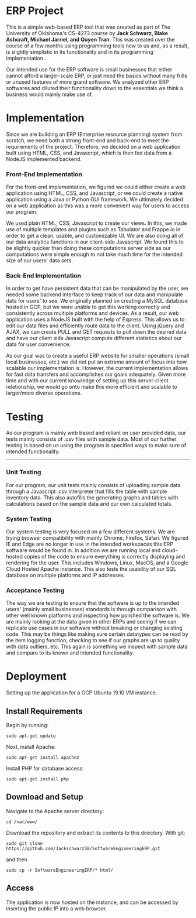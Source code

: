
# ERP Project
This is a simple web-based ERP tool that was created as part of The University of Oklahoma's CS-4273 course by **Jack Schwarz, Blake Ashcraft, Michael Jarriel, and Quyen Tran**. This was created over the course of a few months using programming tools new to us and, as a result, is slightly simplistic in its functionality and in its programming implementation .

Our intended use for the ERP software is small businesses that either cannot afford a larger-scale ERP, or just need the basics without many frills or unused features of more grand software. We analyzed other ERP softwares and diluted their functionality down to the essentials we think a business would mainly make use of.

# Implementation
Since we are building an ERP (Enterprise resource planning) system from scratch, we need both a strong front-end and back-end to meet the requirements of the project. Therefore, we decided on a web application built using HTML, CSS, and Javascript, which is then fed data from a NodeJS implemented backend.

### Front-End Implementation
For the front-end implementation, we figured we could either create a web application using HTML, CSS, and Javascript, or we could create a native application using a Java or Python GUI framework. We ultimately decided on a web application as this was a more convenient way for users to access our program. 

We used plain HTML, CSS, Javascript to create our views. In this, we made use of multiple templates and plugins such as Tabulator and Frappe.io in order to get a clean, usable, and customizable UI. We are also doing all of our data analytics functions in our client-side Javascript. We found this to be slightly quicker than doing these computations server side as our computations were simple enough to not take much time for the intended size of our users' data sets.

### Back-End Implementation
In order to get have persistent data that can be manipulated by the user, we needed some backend interface to keep track of our data and manipulate data for users' to see. We originally planned on creating a MySQL database hosted in GCP, but we were unable to get this working correctly and consistently across multiple platforms and devices. As a result, our web application uses a NodeJS built with the help of Express. This allows us to edit our data files and efficiently route data to the client. Using jQuery and AJAX, we can create PULL and GET requests to pull down the desired data and have our client side Javascript compute different statistics about our data for user convenience. 

As our goal was to create a useful ERP website for smaller operations (small local businesses, etc.) we did not put an extreme amount of focus into how scalable our implementation is. However, the current implementation allows for fast data transfers and accomplishes our goals adequately. Given more time and with our current knowledge of setting up this server-client relationship, we would go onto make this more efficient and scalable to larger/more diverse operations.


# Testing
As our program is mainly web based and reliant on user provided data, our tests mainly consists of .csv files with sample data. Most of our further testing is based on us using the program is specified ways to make sure of intended functionality. 

---

### Unit Testing
For our program, our unit tests mainly consists of uploading sample data through a Javascript .csv interpreter that fills the table with sample inventory data. This also autofills the generating graphs and tables with calculations based on the sample data and our own calculated totals.

### System Testing
Our system testing is very focused on a few different systems. We are trying browser compatibility with mainly Chrome, Firefox, Safari. We figured IE and Edge are no longer in use in the intended workspaces this ERP software would be found in. In addition we are running local and cloud-hosted copies of the code to ensure everything is correctly displaying and rendering for the user. This includes Windows, Linux, MacOS, and a Google Cloud Hosted Apache instance. This also tests the usability of our SQL database on multiple platforms and IP addresses.

### Acceptance Testing
The way we are testing to ensure that the software is up to the intended users' (mainly small businesses) standards is through comparison with other well known platforms and inspecting how polished the software is. We are mainly looking at the data given in other ERPs and seeing if we can replicate use cases in our software without breaking or changing existing code. This may be things like making sure certain datatypes can be read by the item logging function, checking to see if our graphs are up to quality with data outliers, etc. This again is something we inspect with sample data and compare to its known and intended functionality. 

# Deployment
Setting up the application for a GCP Ubuntu 19.10 VM instance.
## Install Requirements
Begin by running:
```
sudo apt-get update
```
Next, install Apache:
```
sudo apt-get install apache2
```
Install PHP for database access:
```
sudo apt-get install php
```
## Download and Setup
Navigate to the Apache server directory:
```
cd /var/www/
```
Download the repository and extract its contents to this directory.
With git:
```
sudo git clone https://github.com/Jackschwarz58/SoftwareEngineeringERP.git
```
and then
```
sudo cp -r SoftwareEngineeringERP/* html/
```
## Access
The application is now hosted on the instance, and can be accessed by inserting the public IP into a web browser.
